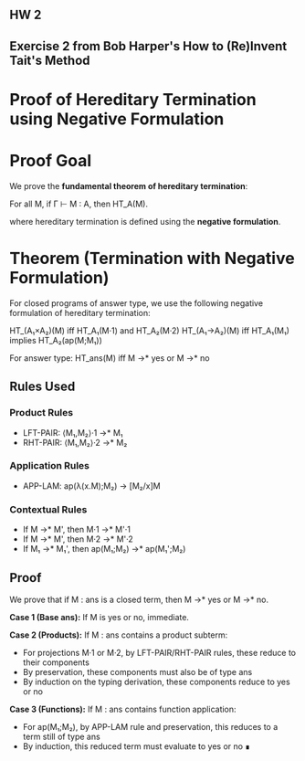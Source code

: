 ## HW 2
## Exercise 2 from Bob Harper's How to (Re)Invent Tait's Method
# **Proof of Hereditary Termination using Negative Formulation**
# Proof Goal

We prove the **fundamental theorem of hereditary termination**:

For all M, if Γ ⊢ M : A, then HT_A(M).

where hereditary termination is defined using the **negative formulation**.

# Theorem (Termination with Negative Formulation)
For closed programs of answer type, we use the following negative formulation of hereditary termination:

HT_(A₁×A₂)(M) iff HT_A₁(M·1) and HT_A₂(M·2)
HT_(A₁→A₂)(M) iff HT_A₁(M₁) implies HT_A₂(ap(M;M₁))

For answer type:
HT_ans(M) iff M →* yes or M →* no

## Rules Used
### Product Rules
- LFT-PAIR: ⟨M₁,M₂⟩·1 →* M₁
- RHT-PAIR: ⟨M₁,M₂⟩·2 →* M₂

### Application Rules
- APP-LAM: ap(λ(x.M);M₂) → [M₂/x]M

### Contextual Rules
- If M →* M', then M·1 →* M'·1
- If M →* M', then M·2 →* M'·2
- If M₁ →* M₁', then ap(M₁;M₂) →* ap(M₁';M₂)

## Proof
 We prove that if M : ans is a closed term, then M →* yes or M →* no.

**Case 1 (Base ans):** If M is yes or no, immediate.

**Case 2 (Products):** If M : ans contains a product subterm:
- For projections M·1 or M·2, by LFT-PAIR/RHT-PAIR rules, these reduce to their components
- By preservation, these components must also be of type ans 
- By induction on the typing derivation, these components reduce to yes or no

**Case 3 (Functions):** If M : ans contains function application:
- For ap(M₁;M₂), by APP-LAM rule and preservation, this reduces to a term still of type ans
- By induction, this reduced term must evaluate to yes or no
∎

